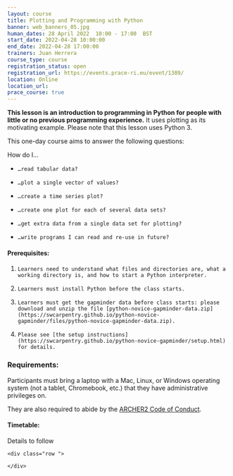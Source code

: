 ```yaml
---
layout: course
title: Plotting and Programming with Python
banner: web_banners_05.jpg 
human_dates: 28 April 2022  10:00 - 17:00  BST
start_date: 2022-04-28 10:00:00
end_date: 2022-04-28 17:00:00
trainers: Juan Herrera
course_type: course
registration_status: open
registration_url: https://events.prace-ri.eu/event/1389/ 
location: Online
location_url:
prace_course: true
---
```


**This lesson is an introduction to programming in Python for people with little or no previous programming experience.** It uses plotting as its motivating example. Please note that this lesson uses Python 3.

This one-day course aims to answer the following questions:

How do I…

-     …read tabular data?
-     …plot a single vector of values?
-     …create a time series plot?
-     …create one plot for each of several data sets?
-     …get extra data from a single data set for plotting?
-     …write programs I can read and re-use in future?

#### Prerequisites:

1.     Learners need to understand what files and directories are, what a working directory is, and how to start a Python interpreter.
1.     Learners must install Python before the class starts.
1.     Learners must get the gapminder data before class starts: please download and unzip the file [python-novice-gapminder-data.zip](https://swcarpentry.github.io/python-novice-gapminder/files/python-novice-gapminder-data.zip).
1.     Please see [the setup instructions](https://swcarpentry.github.io/python-novice-gapminder/setup.html) for details.


### Requirements:

Participants must bring a laptop with a Mac, Linux, or Windows operating system (not a tablet, Chromebook, etc.) that they have administrative privileges on.

They are also required to abide by the [ARCHER2  Code of Conduct](../../../about/policies/code-of-conduct.html). 


#### Timetable:

Details to follow

<section id="service">

<!-- 

<h2><a name="materials">Course materials</a></h2>
 -->


    <div class="row ">	

<!-- 		
      <div class="col-xs-6 col-sm-4">
        <a class="ar2_linkbox ar2_linkbox-green" 
          href="https://swcarpentry.github.io/python-novice-gapminder/   ">
          <strong>Course materials</strong>         
        </a>
      </div>
 -->

<!--  
      <div class="col-xs-6 col-sm-4">
        <a class="ar2_linkbox ar2_linkbox-teal" 
          href="https://pad.archer2.ac.uk/p/NNNNNN-xxxxxxx">
          <strong>Course Chat</strong>       
        </a>
      </div>
		
 -->
 	</div>
		
		
					


<!-- 		
<h2><a name="videos">Videos</a></h2>

<h3>Session 1</h3>

<div>
	<iframe title="Video" width="560" height="315" src="https://www.youtube.com/embed/xxxxxxxxxxx" frameborder="0" allow="accelerometer; autoplay; encrypted-media; gyroscope; picture-in-picture" allowfullscreen></iframe>
</div>

 -->





<!-- 
<h2><a name="feedback">Feedback</a></h2>


    <div class="row ">	

      <div class="col-xs-6 col-sm-4">
        <a class="ar2_linkbox ar2_linkbox-teal" 


		   href="https://events.prace-ri.eu/event/1389/surveys/949"

		>
          <strong>Feedback</strong><br/>
          Please let us know what was great about this course and anything we can improve
        </a>
      </div>
    </div>
		
 -->		

 
</section>


